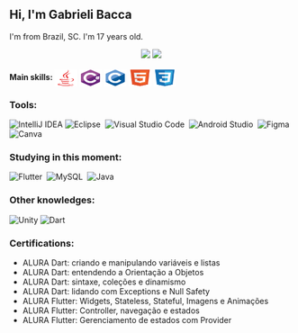 ## Hi, I'm Gabrieli Bacca
<p> I'm from Brazil, SC. 
I'm 17 years old. <p>
<div align="center">
  <a href="https://github.com/GabrieliBacca">
  <a href="https://instagram.com/gabii_bacca" target="_blank"><img src="https://img.shields.io/badge/-Instagram-%23E4405F?style=for-the-badge&logo=instagram&logoColor=white" target="_blank"></a>
  <a href = "mailto:baccagabrieli@gmail.com"><img src="https://img.shields.io/badge/-Gmail-%23333?style=for-the-badge&logo=gmail&logoColor=white" target="_blank"></a>
</div>
<div style="display: inline_block"><br>
  <b> Main skills: </b>

  <img align="center" alt="Rafa-Js" height="30" width="40" src="https://raw.githubusercontent.com/devicons/devicon/master/icons/java/java-plain.svg">
  <img align="center" alt="Rafa-Csharp" height="30" width="40" src="https://raw.githubusercontent.com/devicons/devicon/master/icons/csharp/csharp-original.svg">
  <img align="center" alt="Rafa-Csharp" height="30" width="40" src="https://raw.githubusercontent.com/devicons/devicon/master/icons/c/c-original.svg">
  <img align="center" alt="Rafa-HTML" height="30" width="40" src="https://raw.githubusercontent.com/devicons/devicon/master/icons/html5/html5-original.svg">
  <img align="center" alt="Rafa-CSS" height="30" width="40" src="https://raw.githubusercontent.com/devicons/devicon/master/icons/css3/css3-original.svg">

</div>
  
 ### Tools:
![IntelliJ IDEA](https://img.shields.io/badge/IntelliJIDEA-000000.svg?style=for-the-badge&logo=intellij-idea&logoColor=white)
![Eclipse](https://img.shields.io/badge/-eclipse-0D1117?style=for-the-badge&logo=eclipse&logoColor=007ACC&labelColor=0D1117)&nbsp;
![Visual Studio Code](https://img.shields.io/badge/-Visual%20Studio%20Code-0D1117?style=for-the-badge&logo=visual-studio-code&logoColor=007ACC&labelColor=0D1117)&nbsp;
![Android Studio](https://img.shields.io/badge/-Android%20Studio-0D1117?style=for-the-badge&logo=android-studio&logoColor=007ACC&labelColor=0D1117)&nbsp;
![Figma](https://img.shields.io/badge/-figma-0D1117?style=for-the-badge&logo=figma&labelColor=0D1117)&nbsp;
![Canva](https://img.shields.io/badge/-canva-0D1117?style=for-the-badge&logo=canva&labelColor=0D1117)&nbsp;

### Studying in this moment:
![Flutter](https://img.shields.io/badge/Flutter-121011?style=for-the-badge&logo=Flutter&logoColor=white)&nbsp;
![MySQL](https://img.shields.io/badge/-mysql-0D1117?style=for-the-badge&logo=mysql&labelColor=0D1117)&nbsp;
![Java](https://img.shields.io/badge/-Java-0D1117?style=for-the-badge&logo=Java&logoColor=purple&labelColor=0D1117)&nbsp; 


### Other knowledges:
![Unity](https://img.shields.io/badge/Unity-100000?style=for-the-badge&logo=unity&logoColor=white)
![Dart](https://img.shields.io/badge/-Dart-0D1117?style=for-the-badge&logo=Dart&logoColor=1572B6&labelColor=0D1117)&nbsp;

 
### Certifications:
* ALURA Dart: criando e manipulando variáveis e listas
* ALURA Dart: entendendo a Orientação a Objetos
* ALURA Dart: sintaxe, coleções e dinamismo
* ALURA Dart: lidando com Exceptions e Null Safety
* ALURA Flutter: Widgets, Stateless, Stateful, Imagens e Animações
* ALURA Flutter: Controller, navegação e estados 
* ALURA Flutter: Gerenciamento de estados com Provider
  
 
##

<div> 
  
 
 
</div>








